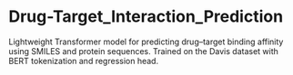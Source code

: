 # Drug-Target_Interaction_Prediction
Lightweight Transformer model for predicting drug–target binding affinity using SMILES and protein sequences. Trained on the Davis dataset with BERT tokenization and regression head.
